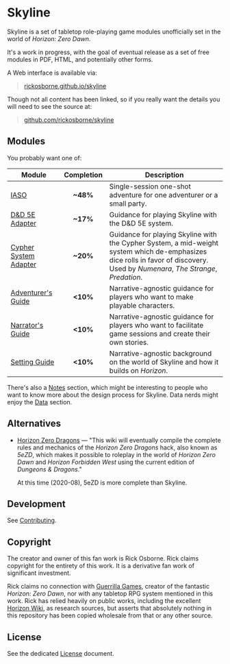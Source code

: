 # Skyline

Skyline is a set of tabletop role-playing game modules unofficially set in the world of _Horizon: Zero Dawn_.

It's a work in progress, with the goal of eventual release as a set of free modules in PDF, HTML, and potentially other forms.

A Web interface is available via:

> [rickosborne.github.io/skyline](https://rickosborne.github.io/skyline/)

Though not all content has been linked, so if you really want the details you will need to see the source at:

> [github.com/rickosborne/skyline](https://github.com/rickosborne/skyline/)

## Modules

You probably want one of:

| Module | Completion | Description |
| ------ | :----: | ----------- |
| [IASO](story/iaso) | **~48%** | Single-session one-shot adventure for one adventurer or a small party. |
| [D&D 5E Adapter](adapter/dnd5e) | **~17%** | Guidance for playing Skyline with the D&D 5E system. |
| [Cypher System Adapter](adapter/cypher) | **~20%** | Guidance for playing Skyline with the Cypher System, a mid-weight system which de-emphasizes dice rolls in favor of discovery. Used by _Numenara_, _The Strange_, _Predation_. |
| [Adventurer's Guide](guide/adventurer) | **&lt;10%** | Narrative-agnostic guidance for players who want to make playable characters. |
| [Narrator's Guide](guide/narrator) | **&lt;10%** | Narrative-agnostic guidance for players who want to facilitate game sessions and create their own stories. |
| [Setting Guide](guide/setting) | **&lt;10%** | Narrative-agnostic background on the world of Skyline and how it builds on _Horizon_. |

There's also a [Notes](notes) section, which might be interesting to people who want to know more about the design process for Skyline.
Data nerds might enjoy the [Data](data) section.

## Alternatives

* [Horizon Zero Dragons](http://5ezd.wikidot.com/) — "This wiki will eventually compile the complete rules and mechanics of the _Horizon Zero Dragons_ hack, also known as _5eZD_, which makes it possible to roleplay in the world of _Horizon Zero Dawn_ and _Horizon Forbidden West_ using the current edition of _Dungeons & Dragons_."
  
  At this time (2020-08), 5eZD is more complete than Skyline.

## Development

See [Contributing](CONTRIBUTING.md).

## Copyright

The creator and owner of this fan work is Rick Osborne.
Rick claims copyright for the entirety of this work.
It is a derivative fan work of significant investment.

Rick claims no connection with [Guerrilla Games](https://www.guerrilla-games.com/), creator of the fantastic _Horizon: Zero Dawn_, nor with any tabletop RPG system mentioned in this work.
Rick has relied heavily on public works, including the excellent [Horizon Wiki](https://horizon.fandom.com/), as research sources, but asserts that absolutely nothing in this repository has been copied wholesale from that or any other source.

## License

See the dedicated [License](LICENSE.md) document.
